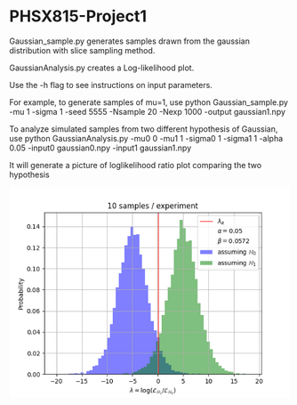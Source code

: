 # PHSX815-Project1

Gaussian_sample.py generates samples drawn from the gaussian distribution with slice sampling method.

GaussianAnalysis.py creates a Log-likelihood plot.

Use the -h flag to see instructions on input parameters.

For example, to generate samples of mu=1, use
python Gaussian_sample.py -mu 1 -sigma 1 -seed 5555 -Nsample 20 -Nexp 1000 -output gaussian1.npy

To analyze simulated samples from two different hypothesis of Gaussian, use
python GaussianAnalysis.py -mu0 0 -mu1 1 -sigma0 1 -sigma1 1 -alpha 0.05 -input0 gaussian0.npy -input1 gaussian1.npy

It will generate a picture of loglikelihood ratio plot comparing the two hypothesis

![alt text](https://github.com/ZhongtianD/PHSX815-Project1/blob/main/Gaussian.png?raw=true)
